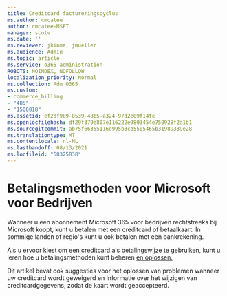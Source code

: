 ```yaml
---
title: Creditcard factureringscyclus
ms.author: cmcatee
author: cmcatee-MSFT
manager: scotv
ms.date: ''
ms.reviewer: jkinma, jmueller
ms.audience: Admin
ms.topic: article
ms.service: o365-administration
ROBOTS: NOINDEX, NOFOLLOW
localization_priority: Normal
ms.collection: Adm_O365
ms.custom:
- commerce_billing
- "485"
- "1500018"
ms.assetid: ef2df989-8539-48b5-a324-97d2e09f14fe
ms.openlocfilehash: df29f379e807e116222e9803454e750928f2a1b1
ms.sourcegitcommit: ab75f66355116e995b3cb5505465b31989339e28
ms.translationtype: MT
ms.contentlocale: nl-NL
ms.lasthandoff: 08/13/2021
ms.locfileid: "58325838"
---
```

# <a name="payment-methods-for-microsoft-for-business"></a>Betalingsmethoden voor Microsoft voor Bedrijven

Wanneer u een abonnement Microsoft 365 voor bedrijven rechtstreeks bij Microsoft koopt, kunt u betalen met een creditcard of betaalkaart. In sommige landen of regio's kunt u ook betalen met een bankrekening.
  
Als u ervoor kiest om een creditcard als betalingswijze te gebruiken, kunt u leren hoe u betalingsmethoden kunt beheren [en oplossen.](https://docs.microsoft.com/microsoft-365/commerce/billing-and-payments/manage-payment-methods)
  
Dit artikel bevat ook suggesties voor het oplossen van problemen wanneer uw creditcard wordt geweigerd en informatie over het wijzigen van creditcardgegevens, zodat de kaart wordt geaccepteerd.